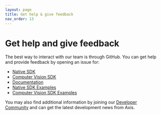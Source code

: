 ```yaml
---
layout: page
title: Get help & give feedback
nav_order: 13
---
```


# Get help and give feedback

The best way to interact with our team is through GitHub. You can get help and provide feedback by opening an issue for:

- [Native SDK](https://github.com/AxisCommunications/acap-native-sdk/issues)
- [Computer Vision SDK](https://github.com/AxisCommunications/acap-computer-vision-sdk/issues)
- [Documentation](https://github.com/AxisCommunications/acap-documentation/issues)
- [Native SDK Examples](https://github.com/AxisCommunications/acap-native-sdk-examples/issues)
- [Computer Vision SDK Examples](https://github.com/AxisCommunications/acap-computer-vision-sdk-examples/issues)

You may also find additional information by joining our [Developer Community](https://www.axis.com/developer-community) and can get the latest development news from Axis.
